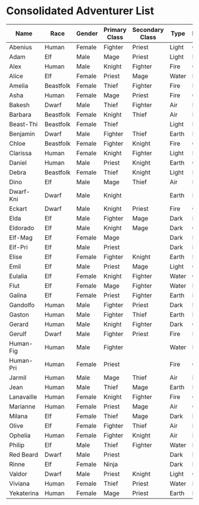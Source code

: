 # Consolidated Adventurer List

| Name       | Race      | Gender | Primary Class | Secondary Class | Type  | Personality | Classification |
| ---------- | --------- | ------ | ------------- | --------------- | ----- | ----------- | -------------- |
| Abenius    | Human     | Female | Fighter       | Priest          | Light | Good        | Legendary      |
| Adam       | Elf       | Male   | Mage          | Priest          | Light | Evil        | Legendary      |
| Alex       | Human     | Male   | Knight        | Fighter         | Fire  | Good        | General        |
| Alice      | Elf       | Female | Priest        | Mage            | Water | Evil        | Legendary      |
| Amelia     | Beastfolk | Female | Thief         | Fighter         | Fire  | Evil        | General        |
| Asha       | Human     | Female | Mage          | Priest          | Fire  | Good        | General        |
| Bakesh     | Dwarf     | Male   | Thief         | Fighter         | Air   | Evil        | General        |
| Barbara    | Beastfolk | Female | Knight        | Thief           | Air   | Neutral     | General        |
| Beast-Thi  | Beastfolk | Female | Thief         |                 | Light | Evil        | Anonymous      |
| Benjamin   | Dwarf     | Male   | Fighter       | Thief           | Earth | Neutral     | General        |
| Chloe      | Beastfolk | Female | Fighter       | Knight          | Fire  | Good        | General        |
| Clarissa   | Human     | Female | Knight        | Fighter         | Light | Neutral     | General        |
| Daniel     | Human     | Male   | Priest        | Knight          | Earth | Good        | General        |
| Debra      | Beastfolk | Female | Thief         | Knight          | Light | Neutral     | Legendary      |
| Dino       | Elf       | Male   | Mage          | Thief           | Air   | Neutral     | General        |
| Dwarf-Kni  | Dwarf     | Male   | Knight        |                 | Earth | Neutral     | Anonymous      |
| Eckart     | Dwarf     | Male   | Knight        | Priest          | Fire  | Good        | General        |
| Elda       | Elf       | Male   | Fighter       | Mage            | Dark  | Evil        | General        |
| Eldorado   | Elf       | Male   | Knight        | Mage            | Dark  | Good        | General        |
| Elf-Mag    | Elf       | Female | Mage          |                 | Dark  | Neutral     | Anonymous      |
| Elf-Pri    | Elf       | Male   | Priest        |                 | Dark  | Evil        | Anonymous      |
| Elise      | Elf       | Female | Fighter       | Knight          | Earth | Neutral     | General        |
| Emil       | Elf       | Male   | Priest        | Mage            | Light | Good        | General        |
| Eulalia    | Elf       | Female | Knight        | Fighter         | Water | Good        | General        |
| Flut       | Elf       | Female | Mage          | Fighter         | Water | Neutral     | General        |
| Galina     | Elf       | Female | Priest        | Fighter         | Earth | Evil        | General        |
| Gandolfo   | Human     | Male   | Fighter       | Priest          | Dark  | Evil        | General        |
| Gaston     | Human     | Male   | Fighter       | Thief           | Earth | Evil        | General        |
| Gerard     | Human     | Male   | Knight        | Fighter         | Dark  | Good        | Legendary      |
| Gerulf     | Dwarf     | Male   | Fighter       | Priest          | Fire  | Evil        | Legendary      |
| Human-Fig  | Human     | Male   | Fighter       |                 | Water | Neutral     | Anonymous      |
| Human-Pri  | Human     | Female | Priest        |                 | Fire  | Good        | Anonymous      |
| Jarmil     | Human     | Male   | Mage          | Thief           | Air   | Evil        | General        |
| Jean       | Human     | Male   | Thief         | Mage            | Earth | Neutral     | General        |
| Lanavaille | Human     | Female | Knight        | Fighter         | Fire  | Good        | Legendary      |
| Marianne   | Human     | Female | Priest        | Mage            | Air   | Good        | General        |
| Milana     | Elf       | Female | Thief         | Mage            | Dark  | Evil        | General        |
| Olive      | Elf       | Female | Fighter       | Thief           | Air   | Neutral     | General        |
| Ophelia    | Human     | Female | Fighter       | Knight          | Air   | Neutral     | General        |
| Philip     | Elf       | Male   | Thief         | Fighter         | Water | Neutral     | General        |
| Red Beard  | Dwarf     | Male   | Priest        |                 | Dark  | Neutral     | Legendary      |
| Rinne      | Elf       | Female | Ninja         |                 | Dark  | Evil        | Legendary      |
| Valdor     | Dwarf     | Male   | Priest        | Knight          | Light | Good        | General        |
| Viviana    | Human     | Female | Thief         | Priest          | Water | Evil        | General        |
| Yekaterina | Human     | Female | Mage          | Priest          | Earth | Neutral     | Legendary      |